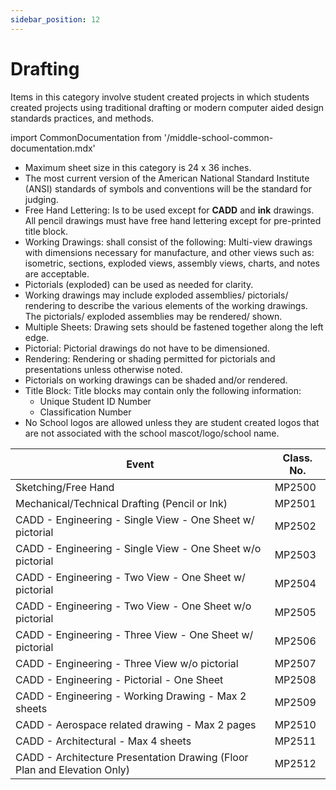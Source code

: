 ```yaml
---
sidebar_position: 12
---
```


# Drafting

Items in this category involve student created projects in which students created projects using traditional drafting or modern computer aided design standards practices, and methods.

import CommonDocumentation from '/middle-school-common-documentation.mdx'

<CommonDocumentation />

- Maximum sheet size in this category is 24 x 36 inches.
- The most current version of the American National Standard Institute (ANSI) standards of symbols and conventions will be the standard for judging.
- Free Hand Lettering: Is to be used except for **CADD** and **ink** drawings. All pencil drawings must have free hand lettering except for pre-printed title block.
- Working Drawings: shall consist of the following: Multi-view drawings with dimensions necessary for manufacture, and other views such as: isometric, sections, exploded views, assembly views, charts, and notes are acceptable.
- Pictorials (exploded) can be used as needed for clarity.
- Working drawings may include exploded assemblies/ pictorials/ rendering to describe the various elements of the working drawings. The pictorials/ exploded assemblies may be rendered/ shown.
- Multiple Sheets: Drawing sets should be fastened together along the left edge.
- Pictorial: Pictorial drawings do not have to be dimensioned.
- Rendering: Rendering or shading permitted for pictorials and presentations unless otherwise noted.
- Pictorials on working drawings can be shaded and/or rendered.
- Title Block: Title blocks may contain only the following information:
  - Unique Student ID Number
  - Classification Number
- No School logos are allowed unless they are student created logos that are not associated with the school mascot/logo/school name.

| Event                                                                    | Class. No. |
| ------------------------------------------------------------------------ | ---------- |
| Sketching/Free Hand                                                      | MP2500     |
| Mechanical/Technical Drafting (Pencil or Ink)                            | MP2501     |
| CADD - Engineering - Single View - One Sheet w/ pictorial                | MP2502     |
| CADD - Engineering - Single View - One Sheet w/o pictorial               | MP2503     |
| CADD - Engineering - Two View - One Sheet w/ pictorial                   | MP2504     |
| CADD - Engineering - Two View - One Sheet w/o pictorial                  | MP2505     |
| CADD - Engineering - Three View - One Sheet w/ pictorial                 | MP2506     |
| CADD - Engineering - Three View w/o pictorial                            | MP2507     |
| CADD - Engineering - Pictorial - One Sheet                               | MP2508     |
| CADD - Engineering - Working Drawing - Max 2 sheets                      | MP2509     |
| CADD - Aerospace related drawing - Max 2 pages                           | MP2510     |
| CADD - Architectural - Max 4 sheets                                      | MP2511     |
| CADD - Architecture Presentation Drawing (Floor Plan and Elevation Only) | MP2512     |
